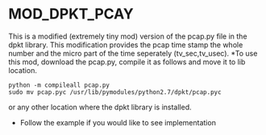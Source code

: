 
# MOD_DPKT_PCAY #

This is a modified (extremely tiny mod) version of the pcap.py file in the dpkt library. This modification provides the pcap time stamp the whole number and the micro part of the time seperately (tv_sec,tv_usec). 
*To use this mod, download the pcap.py, compile it as follows and move it to lib location.
````
python -m compileall pcap.py
sudo mv pcap.pyc /usr/lib/pymodules/python2.7/dpkt/pcap.pyc
````
or any other location where the dpkt library is installed.
* Follow the example if you would like to see implementation
